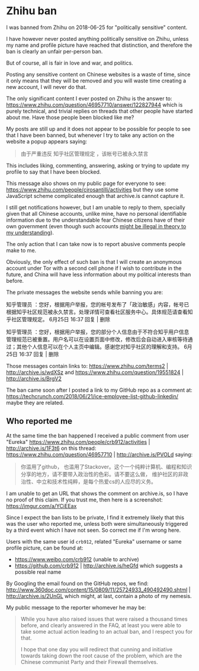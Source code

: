 # Zhihu ban

I was banned from Zhihu on 2018-06-25 for "politically sensitive" content.

I have however never posted anything politically sensitive on Zhihu, unless my name and profile picture have reached that distinction, and therefore the ban is clearly an unfair per-person ban.

But of course, all is fair in love and war, and politics.

Posting any sensitive content on Chinese websites is a waste of time, since it only means that they will be removed and you will waste time creating a new account, I will never do that.

The only significant content I ever posted on Zhihu is the answer to: https://www.zhihu.com/question/46957710/answer/122827944 which is purely technical, and trivial replies on threads that other people have started about me. Have those people been blocked like me?

My posts are still up and it does not appear to be possible for people to see that I have been banned, but whenever I try to take any action on the website a popup appears saying:

> 由于严重违反 知乎社区管理规定 ，该帐号已被永久禁言

This includes liking, commenting, answering, asking or trying to update my profile to say that I have been blocked.

This message also shows on my public page for everyone to see: https://www.zhihu.com/people/cirosantilli/activities but they use some JavaScript scheme complicated enough that archive.is cannot capture it.

I still get notifications however, but I am unable to reply to them, specially given that all Chinese accounts, unlike mine, have no personal identifiable information due to the understandable fear Chinese citizens have of their own government (even though such accounts [might be illegal in theory to my understanding](https://techcrunch.com/2017/08/27/china-doubles-down-on-real-name-registration-laws-forbidding-anonymous-online-posts/)).

The only action that I can take now is to report abusive comments people make to me.

Obviously, the only effect of such ban is that I will create an anonymous account under Tor with a second cell phone if I wish to contribute in the future, and China will have less information about my political interests than before.

The private messages the website sends while banning you are:

知乎管理员 ：您好，根据用户举报，您的帐号发布了「政治敏感」内容，帐号已根据知乎社区规范被永久禁言。处理详情可查看社区服务中心。具体规范请查看知乎社区管理规定。
6月25日 16:37 回复 | 删除

知乎管理员 ：您好，根据用户举报，您的部分个人信息由于不符合知乎用户信息管理规范已被重置。用户名可以在设置页面中修改，修改后会自动进入审核等待通过；其他个人信息可以在个人主页中编辑。感谢您对知乎社区的理解和支持。
6月25日 16:37 回复 | 删除

Those messages contain links to: https://www.zhihu.com/terms2 | http://archive.is/wdXSz and https://www.zhihu.com/question/19551824 | http://archive.is/BrgV2

The ban came soon after I posted a link to my GitHub repo as a comment at: https://techcrunch.com/2018/06/21/ice-employee-list-github-linkedin/ maybe they are related.

## Who reported me

At the same time the ban happened I received a public comment from user "Eureka" https://www.zhihu.com/people/crb912/activities | http://archive.is/1F3t6 on this thread: https://www.zhihu.com/question/46957710 | http://archive.is/PVOLd saying:

> 你滥用了github， 也滥用了Stackover。这个一个纯粹计算机、编程和知识分享的地方，请不要带入政治性的色彩。请不要这么做， 维护社区的非政治性、中立和技术性纯粹，是每个热爱cs的人应尽的义务。

I am unable to get an URL that shows the comment on archive.is, so I have no proof of this claim. If you trust me, then here is a screenshot: https://imgur.com/a/YCiEEax

Since I expect the ban lists to be private, I find it extremely likely that this was the user who reported me, unless both were simultaneously triggered by a third event which I have not seen. So correct me if I'm wrong here.

Users with the same user id `crb912`, related "Eureka" username or same profile picture, can be found at:

- https://www.weibo.com/crb912 (unable to archive)
- https://github.com/crb912 | http://archive.is/heGfd which suggests a possible real name

By Googling the email found on the GitHub repos, we find: http://www.360doc.com/content/15/0809/11/25724933_490492490.shtml | http://archive.is/2UnGL which might, at last, contain a photo of my nemesis.

My public message to the reporter whomever he may be:

> While you have also raised issues that were raised a thousand times before, and clearly answered in the FAQ, at least you were able to take some actual action leading to an actual ban, and I respect you for that.
>
> I hope that one day you will redirect that cunning and initiative towards taking down the root cause of the problem, which are the Chinese communist Party and their Firewall themselves.
